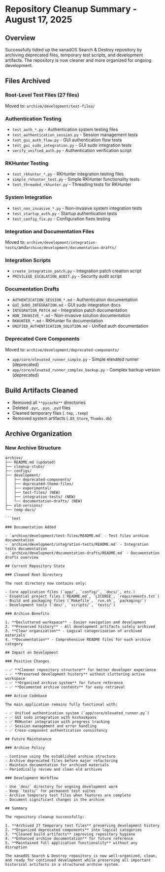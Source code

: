 # Repository Cleanup Summary - August 17, 2025

## Overview

Successfully tidied up the xanadOS Search & Destroy repository by archiving deprecated files, temporary test scripts, and development artifacts.
The repository is now cleaner and more organized for ongoing development.

## Files Archived

### Root-Level Test Files (27 files)

Moved to: `archive/development/test-files/`

### Authentication Testing

- `test_auth_*.py` - Authentication system testing files
- `test_authentication_session.py` - Session management tests
- `test_gui_auth_flow.py` - GUI authentication flow tests
- `test_gui_sudo_integration.py` - GUI sudo integration tests
- `verify_unified_auth.py` - Authentication verification script

### RKHunter Testing

- `test_rkhunter_*.py` - RKHunter integration testing files
- `simple_rkhunter_test.py` - Simple RKHunter functionality tests
- `test_threaded_rkhunter.py` - Threading tests for RKHunter

### System Integration

- `test_non_invasive_*.py` - Non-invasive system integration tests
- `test_startup_auth.py` - Startup authentication tests
- `test_config_fix.py` - Configuration fixes testing

### Integration and Documentation Files

Moved to: `archive/development/integration-tests/`and`archive/development/documentation-drafts/`

### Integration Scripts

- `create_integration_patch.py` - Integration patch creation script
- `PRIVILEGE_ESCALATION_AUDIT.py` - Security audit script

### Documentation Drafts

- `AUTHENTICATION_SESSION_*.md` - Authentication documentation
- `GUI_SUDO_INTEGRATION.md` - GUI sudo integration docs
- `INTEGRATION_PATCH.md` - Integration patch documentation
- `NON_INVASIVE_*.md` - Non-invasive solution documentation
- `RKHUNTER_*.md` - RKHunter fix documentation
- `UNIFIED_AUTHENTICATION_SOLUTION.md` - Unified auth documentation

### Deprecated Core Components

Moved to: `archive/development/deprecated-components/`

- `app/core/elevated_runner_simple.py` - Simple elevated runner (deprecated)
- `app/core/elevated_runner_complex_backup.py` - Complex backup version (deprecated)

## Build Artifacts Cleaned

- Removed all `**pycache**` directories
- Deleted `.pyc`, `.pyo`, `.pyd` files
- Cleaned temporary files (`.tmp`, `.temp`)
- Removed system artifacts (`.DS_Store`, `Thumbs.db`)

## Archive Organization

### New Archive Structure

```text
archive/
├── README.md (updated)
├── cleanup-stubs/
├── configs/
├── development/
│   ├── deprecated-components/
│   ├── deprecated-theme-files/
│   ├── experimental/
│   ├── test-files/ (NEW)
│   ├── integration-tests/ (NEW)
│   └── documentation-drafts/ (NEW)
├── old-versions/
└── temp-docs/

```text

### Documentation Added

- `archive/development/test-files/README.md` - Test files archive documentation
- `archive/development/integration-tests/README.md` - Integration tests documentation
- `archive/development/documentation-drafts/README.md` - Documentation drafts overview

## Current Repository State

### Cleaned Root Directory

The root directory now contains only:

- Core application files (`app/`, `config/`, `docs/`, etc.)
- Essential project files (`README.md`, `LICENSE`, `requirements.txt`)
- Build and packaging files (`Makefile`, `run.sh`, `packaging/`)
- Development tools (`dev/`, `scripts/`, `tests/`)

### Archive Benefits

1. **Decluttered workspace** - Easier navigation and development
2. **Preserved history** - All development artifacts safely archived
3. **Clear organization** - Logical categorization of archived materials
4. **Documentation** - Comprehensive README files for each archive category

## Impact on Development

### Positive Changes

- ✅ **Cleaner repository structure** for better developer experience
- ✅ **Preserved development history** without cluttering active workspace
- ✅ **Organized archive system** for future reference
- ✅ **Documented archive contents** for easy retrieval

### Active Codebase

The main application remains fully functional with:

- ✅ Unified authentication system (`app/core/elevated_runner.py`)
- ✅ GUI sudo integration with ksshaskpass
- ✅ RKHunter integration with progress tracking
- ✅ Session management and error handling
- ✅ Cross-component authentication consistency

## Future Maintenance

### Archive Policy

- Continue using the established archive structure
- Archive deprecated files before major refactoring
- Maintain documentation for archived materials
- Periodically review and clean old archives

### Development Workflow

- Use `dev/` directory for ongoing development work
- Keep `tests/` for permanent test suites
- Archive temporary test files when features are complete
- Document significant changes in the archive

## Summary

The repository cleanup successfully:

1. **Archived 27 temporary test files** preserving development history
2. **Organized deprecated components** into logical categories
3. **Cleaned build artifacts** improving repository hygiene
4. **Enhanced archive documentation** for future reference
5. **Maintained full application functionality** without any disruption

The xanadOS Search & Destroy repository is now well-organized, clean, and ready for continued development while preserving all important historical artifacts in a structured archive system.
